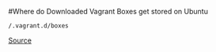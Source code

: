 #Where do Downloaded Vagrant Boxes get stored on Ubuntu

```
/.vagrant.d/boxes
```

[Source](http://stackoverflow.com/questions/10155708/vagrant-box-add-where-does-box-file-get-downloaded-to)
